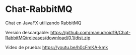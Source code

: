 # Chat-RabbitMQ
Chat en JavaFX utilizando RabbitMQ

Versión descargable: https://github.com/manudroid19/Chat-RabbitMQ/releases/download/0.1/dist.zip

Video de prueba: https://youtu.be/h0cFmKA-kmk
